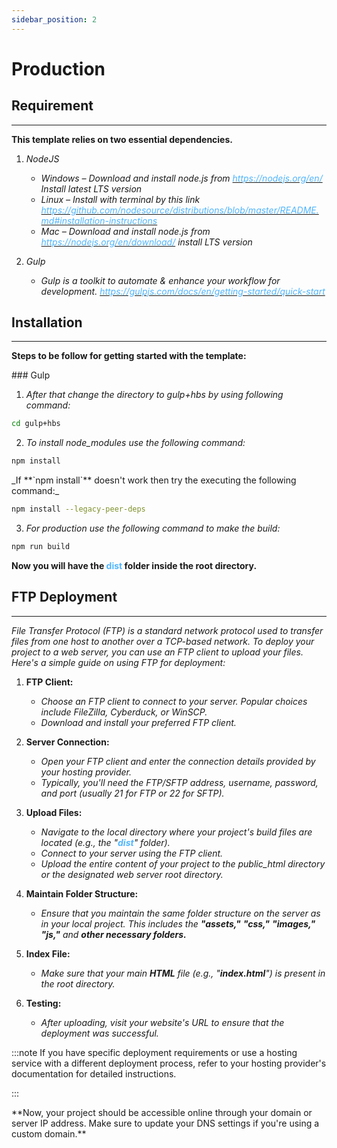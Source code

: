 ```yaml
---
sidebar_position: 2
---
```


# Production

<div className="mb-5"></div>

## Requirement

<hr />

**This template relies on two essential dependencies.**

1. _NodeJS_

   - _Windows – Download and install node.js from [<font color="#50b5ff">https://nodejs.org/en/</font>](https://nodejs.org/en/) Install latest LTS version_
   - _Linux – Install with terminal by this link [<font color="#50b5ff">https://github.com/nodesource/distributions/blob/master/README.md#installation-instructions</font>](https://github.com/nodesource/distributions/blob/master/README.md#installation-instructions)_
   - _Mac – Download and install node.js from [<font color="#50b5ff">https://nodejs.org/en/download/</font>](https://nodejs.org/en/download/) install LTS version_

2. _Gulp_

   - _Gulp is a toolkit to automate & enhance your workflow for development.
     [<font color="#50b5ff">https://gulpjs.com/docs/en/getting-started/quick-start</font>](https://gulpjs.com/docs/en/getting-started/quick-start)_

<div className="mb-5"></div>

## Installation

<hr />

**Steps to be follow for getting started with the template:**

<div className="text-small">
### Gulp
</div>


1. _After that change the directory to gulp+hbs by using following command:_

```bash
cd gulp+hbs
```

2. _To install node_modules use the following command:_

```bash
npm install
```

<div className="ms-3">
_If <span className="ms-2 me-1">**`npm install`**</span> doesn't work then try the executing the following command:_
</div>

```bash
npm install --legacy-peer-deps
```

3. _For production use the following command to make the build:_

```bash
npm run build
```

**Now you will have the <font color="#50b5ff">dist</font> folder inside the root directory.**


<div className="mb-5"></div>

## FTP Deployment

<hr />

_File Transfer Protocol (FTP) is a standard network protocol used to transfer files from one host to another over a TCP-based network. To deploy your project to a web server, you can use an FTP client to upload your files. Here's a simple guide on using FTP for deployment:_

1. **FTP Client:**
   - _Choose an FTP client to connect to your server. Popular choices include FileZilla, Cyberduck, or WinSCP._
   - _Download and install your preferred FTP client._

2. **Server Connection:**
   - _Open your FTP client and enter the connection details provided by your hosting provider._
   - _Typically, you'll need the FTP/SFTP address, username, password, and port (usually 21 for FTP or 22 for SFTP)._

3. **Upload Files:**
   - _Navigate to the local directory where your project's build files are located (e.g., the "**<font color="50b5ff">dist</font>**" folder)._
   - _Connect to your server using the FTP client._
   - _Upload the entire content of your project to the public_html directory or the designated web server root directory._

4. **Maintain Folder Structure:**
   - _Ensure that you maintain the same folder structure on the server as in your local project. This includes the **"assets,"** **"css,"** **"images,"** **"js,"** and **other necessary folders.**_

5. **Index File:**
   - _Make sure that your main **HTML** file (e.g., "**index.html**") is present in the root directory._

6. **Testing:**
   - _After uploading, visit your website's URL to ensure that the deployment was successful._

:::note
 If you have specific deployment requirements or use a hosting service with a different deployment process, refer to your hosting provider's documentation for detailed instructions.

:::

<div className="mt-5">
**Now, your project should be accessible online through your domain or server IP address. Make sure to update your DNS settings if you're using a custom domain.**
</div>

<div className="mb-5"></div>
